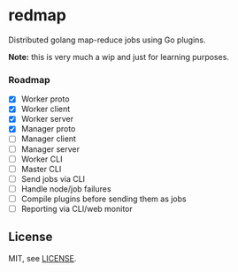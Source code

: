 # redmap

Distributed golang map-reduce jobs using Go plugins.

**Note:** this is very much a wip and just for learning purposes.

### Roadmap

- [x] Worker proto
- [x] Worker client
- [x] Worker server
- [x] Manager proto
- [ ] Manager client
- [ ] Manager server
- [ ] Worker CLI
- [ ] Master CLI
- [ ] Send jobs via CLI
- [ ] Handle node/job failures
- [ ] Compile plugins before sending them as jobs
- [ ] Reporting via CLI/web monitor

## License

MIT, see [LICENSE](/LICENSE).